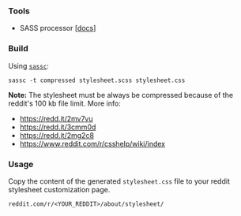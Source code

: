 ### Tools

- SASS processor [[docs](http://sass-lang.com/install)]

### Build

Using [`sassc`](https://www.archlinux.org/packages/community/x86_64/sassc/):

```shell
sassc -t compressed stylesheet.scss stylesheet.css
```

**Note:** The stylesheet must be always be compressed because of the reddit's 100 kb file limit. More info:

- https://redd.it/2mv7vu
- https://redd.it/3cmm0d
- https://redd.it/2mg2c8
- https://www.reddit.com/r/csshelp/wiki/index

### Usage

Copy the content of the generated `stylesheet.css` file to your reddit stylesheet customization page.

```
reddit.com/r/<YOUR_REDDIT>/about/stylesheet/
```